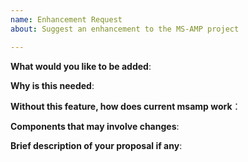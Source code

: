 ```yaml
---
name: Enhancement Request
about: Suggest an enhancement to the MS-AMP project

---
```

<!-- Please only use this template for submitting enhancement requests -->


**What would you like to be added**:


**Why is this needed**:


**Without this feature, how does current msamp work**：


**Components that may involve changes**:


**Brief description of your proposal if any**:

